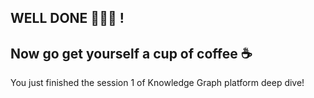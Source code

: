 ## WELL DONE 👨🏽‍🎓 !
## Now go get yourself a cup of coffee ☕

You just finished the session 1 of Knowledge Graph platform deep dive! 

